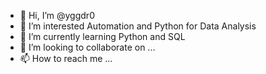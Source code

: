 - 👋 Hi, I’m @yggdr0
- 👀 I’m interested Automation and Python for Data Analysis
- 🌱 I’m currently learning Python and SQL
- 💞️ I’m looking to collaborate on ...
- 📫 How to reach me ...

<!---
yggdr0/yggdr0 is a ✨ special ✨ repository because its `README.md` (this file) appears on your GitHub profile.
You can click the Preview link to take a look at your changes.
--->
